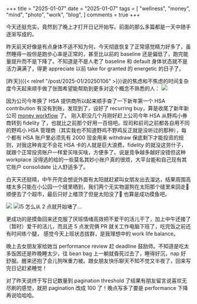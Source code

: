 +++
title = "2025-01-07"
date = "2025-01-07"
tags = [
    "wellness",
    "money",
    "mind",
    "photo",
    "work",
    "blog",
]
comments = true
+++

今天还挺充实，竟然到了晚上才打开日记开始写。前面的那么多篇都是一天中随手逐渐写成的。

昨天前天好像是有点身体不适不知为何，今天彻底恢复了正常感觉精力好多了，虽然睡得一般但是跑步心率是正常的，甚至比以前的 baseline 还是偏低了，跑完能量提升而不是下降了。不知道是不是人老了 baseline 和 default 身体状态就不是活力满满了，得更 appreciate 以前 take for granted 的 energetic 的日子了。

[昨天]({{< relref "/post/2025-01/20250106" >}})说的焦虑和不焦虑的时间复杂度今天起来顺手做了张图希望能帮助到更多对这个概念不熟悉的人：
![](https://media.douchi.space/douchi/media_attachments/files/113/788/519/321/497/666/original/71986c8b78e62b37.png)

因为公司今年换了 HSA 提供商所以起来顺手查了一下新年第一个 HSA contribution 有没有到账，发现到了，设好了 recurring buy，算是收尾了新年新公司 [money workflow](https://blog.douchi.space/personal-finance-adjustments/?utm_source=daily) 了。 刚入职没几个月刚好赶上公司今年 HSA 从野鸡小券商转到 fidelity 了，也就比之前那个好用一百倍吧。现司和前司之前都各自用不同的野鸡小 HSA 管理商（其实我也不知道野鸡不野鸡反正就是没听过的那种），每个都有 HSA 账户里必须先有 2000 现金用来 withdraw 保底剩下才能投资的规则，对我这种肯定不会花 HSA 卡的人就是巨大浪费。fidelity 的就没这劳什子，就跟个正常投资账户一样爱买啥买啥，方便多了。说是竞争越多越好没错但这种 workplace 没得选的给的一些莫名其妙小账户真的很烦，大平台能和自己现有其它账户 consolidate 让人舒适多了。

白天天还挺晴，中午开完会想说外面有太阳就赶紧叫女朋友出去溜达，结果周围高楼太多只能在小公园一个缝里晒到，我们两个无实物遛狗在太阳那个缝里来回走🤣顺便去了个超市，最后只好上楼顶了但是太阳没了🤣 也算是成功摸鱼吧。

![](https://media.douchi.space/douchi/media_attachments/files/113/789/563/006/177/521/original/7f38e0bd4001e1bb.jpg)
![I5 怎么从 2 点就开始堵了…](https://media.douchi.space/douchi/media_attachments/files/113/789/562/968/433/612/original/d41742db6502306f.jpg)

更成功的是摸鱼回来还克服了厌班情绪高效把不爱干的活儿干了，加上中午还接了（暂时）爱干的活儿，而且还 5 点发完俩 PR 就关工作电脑下班了，吃完饭之前还有时间练个腿，
感觉今天上班状态拔群，是我理想中的 work life balance。

晚上去女朋友家给她当 performance review 赶 deadline 鼓励师。不知道是吃太多饭困还是昨晚睡太少，往 bean bag 上一躺就昏死过去了，睡得好沉，nap 好舒服。醒来还抱了会儿狗咪重力被。跟女朋友快乐聊天不知不觉又半夜了，回来写完日记赶紧睡觉！

对了昨天说终于写日记数量到 pagination threshold 了结果有朋友留言说喜欢无尽刷的感觉，就把 pagination 改成 100 了！晚点写多了要是 performance 下降再说哈哈哈。